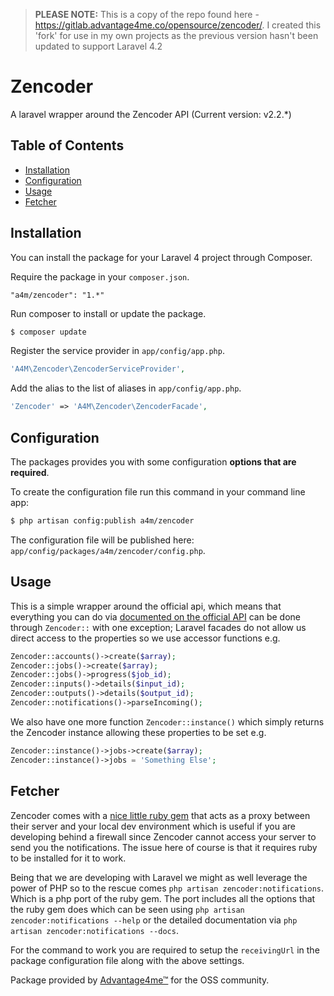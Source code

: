 
> **PLEASE NOTE:** This is a copy of the repo found here - https://gitlab.advantage4me.co/opensource/zencoder/. I created this 'fork' for use in my own projects as the previous version hasn't been updated to support Laravel 4.2




# Zencoder

A laravel wrapper around the Zencoder API (Current version: v2.2.*)

## Table of Contents

- [Installation](#installation)
- [Configuration](#configuration)
- [Usage](#usage)
- [Fetcher](#fetcher)

## Installation

You can install the package for your Laravel 4 project through Composer.

Require the package in your `composer.json`.

```
"a4m/zencoder": "1.*"
```

Run composer to install or update the package.

```bash
$ composer update
```

Register the service provider in `app/config/app.php`.

```php
'A4M\Zencoder\ZencoderServiceProvider',
```

Add the alias to the list of aliases in `app/config/app.php`.

```php
'Zencoder' => 'A4M\Zencoder\ZencoderFacade',
```

## Configuration

The packages provides you with some configuration **options that are required**.

To create the configuration file run this command in your command line app:

```bash
$ php artisan config:publish a4m/zencoder
```

The configuration file will be published here: `app/config/packages/a4m/zencoder/config.php`.

## Usage

This is a simple wrapper around the official api, which means that everything you can do via [documented on the official API](https://github.com/zencoder/zencoder-php) can be done through ```Zencoder::``` with one exception; Laravel facades do not allow us direct access to the properties so we use accessor functions e.g.

```php
Zencoder::accounts()->create($array);
Zencoder::jobs()->create($array);
Zencoder::jobs()->progress($job_id);
Zencoder::inputs()->details($input_id);
Zencoder::outputs()->details($output_id);
Zencoder::notifications()->parseIncoming();
```

We also have one more function `Zencoder::instance()` which simply returns the Zencoder instance allowing these properties to be set e.g.

```php
Zencoder::instance()->jobs->create($array);
Zencoder::instance()->jobs = 'Something Else';
```

## Fetcher
Zencoder comes with a [nice little ruby gem](https://app.zencoder.com/docs/guides/advanced-integration/getting-zencoder-notifications-while-developing-locally) that acts as a proxy between their server and your local dev environment which is useful if you are developing behind a firewall since
Zencoder cannot access your server to send you the notifications. The issue here of course is that it requires ruby to be installed for it to work.

Being that we are developing with Laravel we might as well leverage the power of PHP so to the rescue comes `php artisan zencoder:notifications`. Which is a php port of the ruby gem.
The port includes all the options that the ruby gem does which can be seen using `php artisan zencoder:notifications --help` or the detailed documentation via `php artisan zencoder:notifications --docs`.

For the command to work you are required to setup the `receivingUrl` in the package configuration file along with the above settings.

Package provided by [Advantage4me™](http://advantage4me.co/) for the OSS community.

